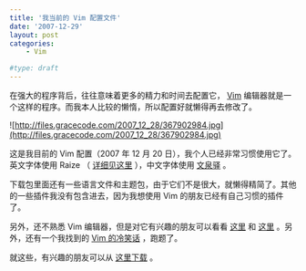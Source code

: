 ```yaml
---
title: '我当前的 Vim 配置文件'
date: '2007-12-29'
layout: post
categories:
    - Vim

#type: draft
---
```


在强大的程序背后，往往意味着更多的精力和时间去配置它， [Vim](http://www.vim.org)  编辑器就是一个这样的程序。而我本人比较的懒惰，所以配置好就懒得再去修改了。

![http://files.gracecode.com/2007_12_28/367902984.jpg](http://files.gracecode.com/2007_12_28/367902984.jpg)

这是我目前的 Vim 配置（2007 年 12 月 20 日），我个人已经非常习惯使用它了。英文字体使用 Raize （ [详细见这里]({{site.urls}}/posts/342/) ），中文字体使用 [文泉驿](http://www.wenq.org/) 。

下载包里面还有一些语言文件和主题包，由于它们不是很大，就懒得精简了。其他的一些插件我没有包含进去，因为我想使用 Vim 的朋友已经有自己习惯的插件了。

另外，还不熟悉 Vim 编辑器，但是对它有兴趣的朋友可以看看 [这里]({{site.urls}}/posts/274/) 和 [这里]({{site.urls}}/posts/316/) 。另外，还有一个我找到的  [Vim 的冷笑话]({{site.urls}}/posts/392/) ，跑题了。

就这些，有兴趣的朋友可以从 [这里下载](http://grace.googlecode.com/files/_vimrc_20071228.tar.bz2) 。
